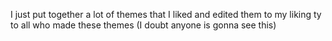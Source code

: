 I just put together a lot of themes that I liked and edited them to my liking ty to all who made these themes (I doubt anyone is gonna see this)
